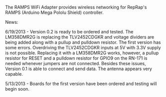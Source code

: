 ﻿The RAMPS WiFi Adapter provides wireless networking for RepRap's RAMPS (Arduino Mega Pololu Shield) controller.

News:

6/19/2013 - Version 0.2 is ready to be ordered and tested. The LM358DMR2G is replacing the TLV2452CDGKR and voltage dividers are being added along with a pullup and pulldown resistor. The first version has some errors. Overdriving the TLV2452CDGKR inputs at 5V with 3.3V supply is not possible. Replacing it with a LM358DMR2G works, however, a pullup resistor for RESET and a pulldown resistor for GPIO9 on the RN-171 is needed whenever jumpers are not connected. Besides these issues, Version 0.1 is able to connect and send data. The antenna appears very capable.

5/13/2013 - Boards for the first version have been ordered and testing will begin soon.
